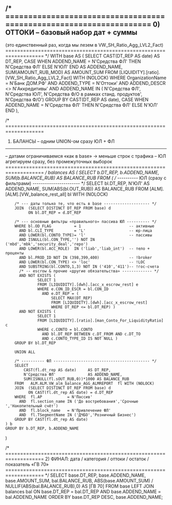 /* ===================================================================
   0) ОТТОКИ  – базовый набор дат + суммы
   -------------------------------------------------------------------
   (это единственный раз, когда мы лезем в VW_SH_Ratio_Agg_LVL2_Fact)
=================================================================== */
WITH base AS (
    SELECT
        CAST(DT_REP AS date)                         AS DT_REP,
        CASE WHEN ADDEND_NAME = N'Средства ФЛ'
             THEN N'Средства ФЛ'
             ELSE N'ЮЛ'
        END                                          AS ADDEND_NAME,
        SUM(AMOUNT_RUB_MOD)                          AS AMOUNT_SUM
    FROM   [LIQUIDITY].[ratio].[VW_SH_Ratio_Agg_LVL2_Fact]  WITH (NOLOCK)
    WHERE  OrganizationName = N'Банк ДОМ.РФ'
      AND  ADDEND_TYPE      = N'Оттоки'
      AND  ADDEND_DESCR    <> N'Аккредитивы'
      AND  ADDEND_NAME IN ( N'Средства ФЛ',
                            N'Средства ЮЛ',
                            N'Средства Ф/О в рамках станд. продуктов',
                            N'Средства Ф/О')
    GROUP BY
        CAST(DT_REP AS date),
        CASE WHEN ADDEND_NAME = N'Средства ФЛ'
             THEN N'Средства ФЛ'
             ELSE N'ЮЛ'
        END
),

/* ===================================================================
   1) БАЛАНСЫ  – одним UNION-ом сразу ЮЛ + ФЛ
   -------------------------------------------------------------------
   – датами ограничиваемся «как в base» → меньше строк с трафика
   – ЮЛ агрегируем сразу, без промежуточных выборок
=================================================================== */
balances AS (
    SELECT
        b.DT_REP,
        b.ADDEND_NAME,
        SUM(b.BALANCE_RUB)              AS BALANCE_RUB
    FROM (
        /* ---------- ЮЛ (сразу с фильтрами) ----------------------- */
        SELECT
            bl.DT_REP,
            N'ЮЛ'                       AS ADDEND_NAME,
            SUM(ABS(bl.OUT_RUB))        AS BALANCE_RUB
        FROM   [ALM].[ALM].[VW_balance_rest_all] bl WITH (NOLOCK)

        /* --- даты только те, что есть в base -------------------- */
        JOIN  (SELECT DISTINCT DT_REP FROM base) d
              ON bl.DT_REP = d.DT_REP

        /* --- основные фильтры «правильного» пассива ЮЛ ---------- */
        WHERE bl.OD_FLAG          = 1                     -- активные
          AND bl.CLI_TYPE         = 'L'                   -- юр-лица
          AND LOWER(bl.CONTO_TYPE)= 'l'                   -- пассивы
          AND ISNULL(bl.CON_TYPE,'') NOT IN ('mbd','mbk','security_deal','repo')
          AND LOWER(bl.ACC_ROLE)  IN ('liab','liab_int')  -- тело + проценты
          AND bl.PROD_ID NOT IN (398,399,400)             -- !broker
          AND LOWER(bl.CON_TYPE) <> 'loc'                 -- !LOC
          AND SUBSTRING(bl.CONTO,1,3) NOT IN ('410','411')-- !гос-счета
          /* -- escrow & прочие «другие обязательства» ------------- */
          AND NOT EXISTS (
                  SELECT 1
                  FROM [LIQUIDITY].[dwh].[acc_x_escrow_rest] e
                  WHERE e.CON_ID_ESCR = bl.CON_ID
                    AND e.DT_REP = (
                        SELECT MAX(DT_REP)
                        FROM [LIQUIDITY].[dwh].[acc_x_escrow_rest]
                        WHERE DT_REP <= bl.DT_REP) )
          AND NOT EXISTS (
                  SELECT 1
                  FROM [LIQUIDITY].[ratio].[man_Conto_For_LiquidityRatio] c
                  WHERE c.CONTO = bl.CONTO
                    AND bl.DT_REP BETWEEN c.DT_FROM AND c.DT_TO
                    AND c.CONTO_TYPE_ID IS NOT NULL )
        GROUP BY bl.DT_REP

        UNION ALL

        /* ---------- ФЛ ------------------------------------------ */
        SELECT
            CAST(fl.dt_rep AS date)     AS DT_REP,
            N'Средства ФЛ'              AS ADDEND_NAME,
            SUM(ISNULL(fl.sOUT_RUB,0))*1000 AS BALANCE_RUB
        FROM   ALM.ALM.VW_alm_balance_AGG_ALMREPORT  fl WITH (NOLOCK)
        JOIN  (SELECT DISTINCT DT_REP FROM base) d
              ON CAST(fl.dt_rep AS date) = d.DT_REP
        WHERE  fl.AP           = N'Пассив'
          AND  fl.section_name IN ('До востребования','Срочные ','Накопительный счёт')
          AND  fl.block_name   = N'Привлечение ФЛ'
          AND  fl.TSegmentName IN ('ДЧБО','Розничный Бизнес')
        GROUP BY CAST(fl.dt_rep AS date)
    ) b
    GROUP BY b.DT_REP, b.ADDEND_NAME
)

/* ===================================================================
   2) ФИНАЛ: дата / категория / оттоки / остаток / показатель «ГВ 70»
=================================================================== */
SELECT
    base.DT_REP,
    base.ADDEND_NAME,
    base.AMOUNT_SUM,
    bal.BALANCE_RUB,
    ABS(base.AMOUNT_SUM) / NULLIF(ABS(bal.BALANCE_RUB),0)  AS [ГВ 70]
FROM   base
LEFT  JOIN balances bal
       ON  base.DT_REP      = bal.DT_REP
       AND base.ADDEND_NAME = bal.ADDEND_NAME
ORDER BY base.DT_REP DESC, base.ADDEND_NAME;
